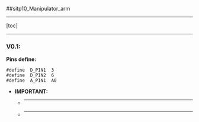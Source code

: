 ##sitp10_Manipulator_arm

***
[toc]
***

### **V0.1:**

**Pins define:**
    
    #define  D_PIN1  3
    #define  D_PIN2  6
    #define  A_PIN1  A0

- **IMPORTANT:**
    - ****
    - ****
